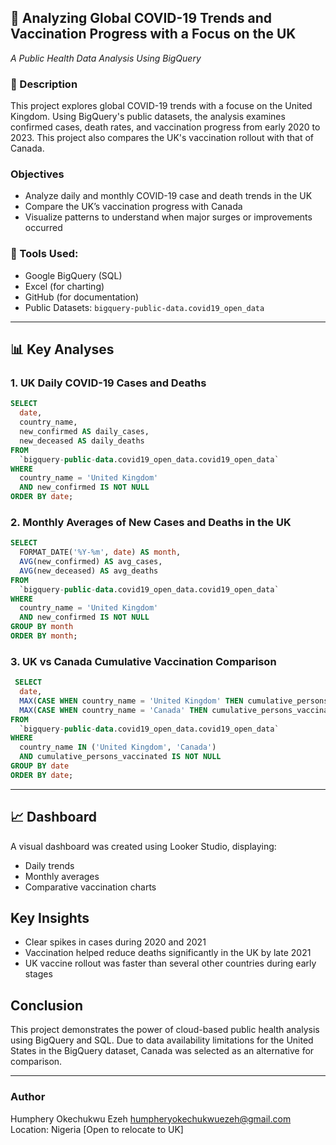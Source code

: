 ## 📂 Analyzing Global COVID-19 Trends and Vaccination Progress with a Focus on the UK
*A Public Health Data Analysis Using BigQuery*

### 📌 Description

This project explores global COVID-19 trends with a focuse on the United Kingdom. Using BigQuery's public datasets, the analysis examines confirmed cases, death rates, and vaccination progress from early 2020 to 2023. This project also compares the UK's vaccination rollout with that of Canada.

###  Objectives

- Analyze daily and monthly COVID-19 case and death trends in the UK  
- Compare the UK’s vaccination progress with Canada 
- Visualize patterns to understand when major surges or improvements occurred  

### 🔧 Tools Used:
- Google BigQuery (SQL)
- Excel (for charting)
- GitHub (for documentation)
- Public Datasets: `bigquery-public-data.covid19_open_data`

---

## 📊 Key Analyses

### 1. UK Daily COVID-19 Cases and Deaths

```sql
SELECT
  date,
  country_name,
  new_confirmed AS daily_cases,
  new_deceased AS daily_deaths
FROM
  `bigquery-public-data.covid19_open_data.covid19_open_data`
WHERE
  country_name = 'United Kingdom'
  AND new_confirmed IS NOT NULL
ORDER BY date;
```

### 2. Monthly Averages of New Cases and Deaths in the UK

```sql
SELECT
  FORMAT_DATE('%Y-%m', date) AS month,
  AVG(new_confirmed) AS avg_cases,
  AVG(new_deceased) AS avg_deaths
FROM
  `bigquery-public-data.covid19_open_data.covid19_open_data`
WHERE
  country_name = 'United Kingdom'
  AND new_confirmed IS NOT NULL
GROUP BY month
ORDER BY month;
```

### 3. UK vs Canada Cumulative Vaccination Comparison

```sql
 SELECT
  date,
  MAX(CASE WHEN country_name = 'United Kingdom' THEN cumulative_persons_vaccinated ELSE NULL END) AS uk_vaccinated,
  MAX(CASE WHEN country_name = 'Canada' THEN cumulative_persons_vaccinated ELSE NULL END) AS canada_vaccinated
FROM
  `bigquery-public-data.covid19_open_data.covid19_open_data`
WHERE
  country_name IN ('United Kingdom', 'Canada')
  AND cumulative_persons_vaccinated IS NOT NULL
GROUP BY date
ORDER BY date;
```
---

## 📈 Dashboard
A visual dashboard was created using Looker Studio, displaying:
- Daily trends
- Monthly averages
- Comparative vaccination charts

## Key Insights
- Clear spikes in cases during 2020 and 2021
- Vaccination helped reduce deaths significantly in the UK by late 2021
- UK vaccine rollout was faster than several other countries during early stages

## Conclusion
This project demonstrates the power of cloud-based public health analysis using BigQuery and SQL. Due to data availability limitations for the United States in the BigQuery dataset, Canada was selected as an alternative for comparison.

---

### Author
Humphery Okechukwu Ezeh 
humpheryokechukwuezeh@gmail.com
Location: Nigeria [Open to relocate to UK]
